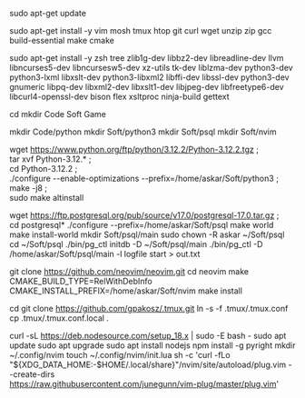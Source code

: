 sudo apt-get update

sudo apt-get install -y vim mosh tmux htop git curl wget unzip zip gcc build-essential make cmake

sudo apt-get install -y zsh tree zlib1g-dev libbz2-dev libreadline-dev llvm libncurses5-dev libncursesw5-dev xz-utils tk-dev liblzma-dev python3-dev python3-lxml libxslt-dev python3-libxml2 libffi-dev libssl-dev python3-dev gnumeric libpq-dev libxml2-dev libxslt1-dev libjpeg-dev libfreetype6-dev libcurl4-openssl-dev bison flex xsltproc ninja-build gettext

cd
mkdir Code Soft Game

mkdir Code/python
mkdir Soft/python3
mkdir Soft/psql
mkdir Soft/nvim

wget https://www.python.org/ftp/python/3.12.2/Python-3.12.2.tgz ; \
tar xvf Python-3.12.* ; \
cd Python-3.12.2 ; \
./configure --enable-optimizations --prefix=/home/askar/Soft/python3 ; \
make -j8 ; \
sudo make altinstall


wget https://ftp.postgresql.org/pub/source/v17.0/postgresql-17.0.tar.gz ; \
cd postgresql*
./configure --prefix=/home/askar/Soft/psql
make world
make install-world
mkdir Soft/psql/main
sudo chown -R askar ~/Soft/psql
cd ~/Soft/psql
./bin/pg_ctl initdb -D ~/Soft/psql/main
./bin/pg_ctl -D /home/askar/Soft/psql/main -l logfile start > out.txt

git clone https://github.com/neovim/neovim.git
cd neovim
make CMAKE_BUILD_TYPE=RelWithDebInfo CMAKE_INSTALL_PREFIX=/home/askar/Soft/nvim
make install


cd
git clone https://github.com/gpakosz/.tmux.git
ln -s -f .tmux/.tmux.conf
cp .tmux/.tmux.conf.local .

curl -sL https://deb.nodesource.com/setup_18.x | sudo -E bash -
sudo apt update
sudo apt upgrade
sudo apt install nodejs
npm install -g pyright
mkdir ~/.config/nvim
touch ~/.config/nvim/init.lua
sh -c 'curl -fLo "${XDG_DATA_HOME:-$HOME/.local/share}"/nvim/site/autoload/plug.vim --create-dirs \
       https://raw.githubusercontent.com/junegunn/vim-plug/master/plug.vim'







